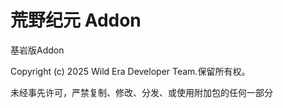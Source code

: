 # 荒野纪元 Addon
基岩版Addon

Copyright (c) 2025 Wild Era Developer Team.保留所有权。

未经事先许可，严禁复制、修改、分发、或使用附加包的任何一部分
